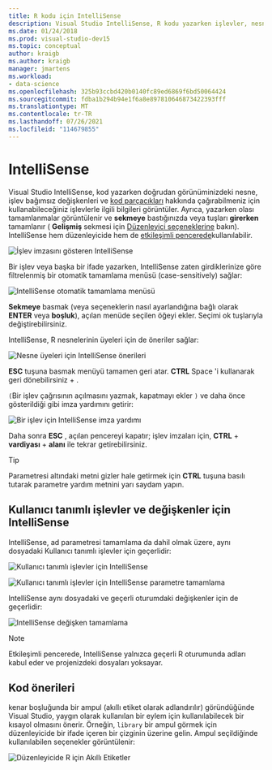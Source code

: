 ```yaml
---
title: R kodu için IntelliSense
description: Visual Studio IntelliSense, R kodu yazarken işlevler, nesne üyeleri, kod parçacıkları ve tamamlamalar hakkındaki bilgileri görüntüler.
ms.date: 01/24/2018
ms.prod: visual-studio-dev15
ms.topic: conceptual
author: kraigb
ms.author: kraigb
manager: jmartens
ms.workload:
- data-science
ms.openlocfilehash: 325b93ccbd420b0140fc89ed6869f6bd50064424
ms.sourcegitcommit: fdba1b294b94e1f6a8e897810646873422393fff
ms.translationtype: MT
ms.contentlocale: tr-TR
ms.lasthandoff: 07/26/2021
ms.locfileid: "114679855"
---
```

# <a name="intellisense"></a>IntelliSense

Visual Studio IntelliSense, kod yazarken doğrudan görünüminizdeki nesne, işlev bağımsız değişkenleri ve [kod parçacıkları](code-snippets-for-r.md) hakkında çağırabilmeniz için kullanabileceğiniz işlevlerle ilgili bilgileri görüntüler. Ayrıca, yazarken olası tamamlanmalar görüntülenir ve **sekmeye** bastığınızda veya tuşları **girerken** tamamlanır ( **Gelişmiş** sekmesi için [Düzenleyici seçeneklerine](editing-r-code-in-visual-studio.md#editor-options) bakın). IntelliSense hem düzenleyicide hem de [etkileşimli pencerede](interactive-repl-for-r-in-visual-studio.md)kullanılabilir.

![İşlev imzasını gösteren IntelliSense](media/intellisense-function-signature.png)

Bir işlev veya başka bir ifade yazarken, IntelliSense zaten girdiklerinize göre filtrelenmiş bir otomatik tamamlama menüsü (case-sensitively) sağlar:

![IntelliSense otomatik tamamlama menüsü](media/intellisense-auto-complete-menu.png)

**Sekmeye** basmak (veya seçeneklerin nasıl ayarlandığına bağlı olarak **ENTER** veya **boşluk**), açılan menüde seçilen öğeyi ekler. Seçimi ok tuşlarıyla değiştirebilirsiniz.

IntelliSense, R nesnelerinin üyeleri için de öneriler sağlar:

![Nesne üyeleri için IntelliSense önerileri](media/intellisense-auto-complete-r-objects.png)

**ESC** tuşuna basmak menüyü tamamen geri atar. **CTRL** Space 'i kullanarak geri dönebilirsiniz + .

`(`Bir işlev çağrısının açılmasını yazmak, kapatmayı ekler `)` ve daha önce gösterildiği gibi imza yardımını getirir:

![Bir işlev için IntelliSense imza yardımı](media/intellisense-function-signature.png)

Daha sonra **ESC** , açılan pencereyi kapatır; işlev imzaları için, **CTRL** + **vardiyası** + **alanı** ile tekrar getirebilirsiniz.

> [!Tip]
> Parametresi altındaki metni gizler hale getirmek için **CTRL** tuşuna basılı tutarak parametre yardım metnini yarı saydam yapın.

## <a name="intellisense-for-user-defined-functions-and-variables"></a>Kullanıcı tanımlı işlevler ve değişkenler için IntelliSense

IntelliSense, ad parametresi tamamlama da dahil olmak üzere, aynı dosyadaki Kullanıcı tanımlı işlevler için geçerlidir:

![Kullanıcı tanımlı işlevler için IntelliSense](media/intellisense-same-file-functions.png)

![Kullanıcı tanımlı işlevler için IntelliSense parametre tamamlama](media/intellisense-parameter-completion.png)

IntelliSense aynı dosyadaki ve geçerli oturumdaki değişkenler için de geçerlidir:

![IntelliSense değişken tamamlama](media/intellisense-variable-completion.png)

> [!Note]
> Etkileşimli pencerede, IntelliSense yalnızca geçerli R oturumunda adları kabul eder ve projenizdeki dosyaları yoksayar.

## <a name="code-suggestions"></a>Kod önerileri

kenar boşluğunda bir ampul (akıllı etiket olarak adlandırılır) göründüğünde Visual Studio, yaygın olarak kullanılan bir eylem için kullanılabilecek bir kısayol olmasını önerir. Örneğin, `library` bir ampul görmek için düzenleyicide bir ifade içeren bir çizginin üzerine gelin. Ampul seçildiğinde kullanılabilen seçenekler görüntülenir:

![Düzenleyicide R için Akıllı Etiketler](media/intellisense-smart-tags.png)

